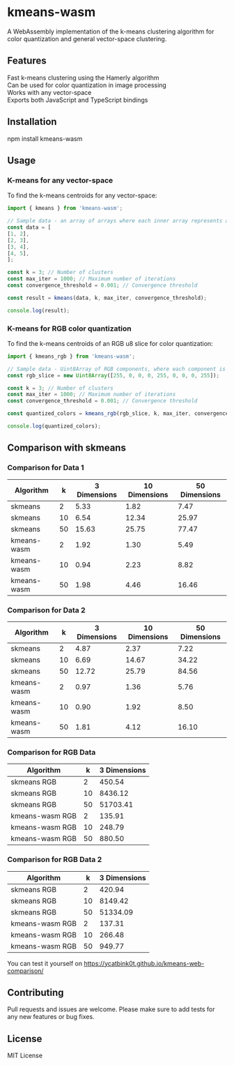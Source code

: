 # kmeans-wasm

A WebAssembly implementation of the k-means clustering algorithm for color quantization and general vector-space clustering.

## Features

Fast k-means clustering using the Hamerly algorithm  
Can be used for color quantization in image processing  
Works with any vector-space  
Exports both JavaScript and TypeScript bindings  

## Installation

 npm install kmeans-wasm

## Usage

### K-means for any vector-space

To find the k-means centroids for any vector-space:

```javascript
import { kmeans } from 'kmeans-wasm';

// Sample data - an array of arrays where each inner array represents a point in the vector-space
const data = [
[1, 2],
[2, 3],
[3, 4],
[4, 5],
];

const k = 3; // Number of clusters
const max_iter = 1000; // Maximum number of iterations
const convergence_threshold = 0.001; // Convergence threshold

const result = kmeans(data, k, max_iter, convergence_threshold);

console.log(result);
```

### K-means for RGB color quantization

To find the k-means centroids of an RGB u8 slice for color quantization:

```javascript
import { kmeans_rgb } from 'kmeans-wasm';

// Sample data - Uint8Array of RGB components, where each component is a u8 value
const rgb_slice = new Uint8Array([255, 0, 0, 0, 255, 0, 0, 0, 255]);

const k = 3; // Number of clusters
const max_iter = 1000; // Maximum number of iterations
const convergence_threshold = 0.001; // Convergence threshold

const quantized_colors = kmeans_rgb(rgb_slice, k, max_iter, convergence_threshold);

console.log(quantized_colors);
```

## Comparison with skmeans

### Comparison for Data 1

| Algorithm | k | 3 Dimensions | 10 Dimensions | 50 Dimensions |
|-----------|---|--------------|---------------|---------------|
| skmeans    | 2 | 5.33         | 1.82          | 7.47          |
| skmeans    |10 | 6.54         | 12.34         | 25.97         |
| skmeans    |50 | 15.63        | 25.75         | 77.47         |
| kmeans-wasm| 2 | 1.92         | 1.30          | 5.49          |
| kmeans-wasm|10 | 0.94         | 2.23          | 8.82          |
| kmeans-wasm|50 | 1.98         | 4.46          | 16.46         |

### Comparison for Data 2

| Algorithm | k | 3 Dimensions | 10 Dimensions | 50 Dimensions |
|-----------|---|--------------|---------------|---------------|
| skmeans    | 2 | 4.87         | 2.37          | 7.22          |
| skmeans    |10 | 6.69         | 14.67         | 34.22         |
| skmeans    |50 | 12.72        | 25.79         | 84.56         |
| kmeans-wasm| 2 | 0.97         | 1.36          | 5.76          |
| kmeans-wasm|10 | 0.90         | 1.92          | 8.50          |
| kmeans-wasm|50 | 1.81         | 4.12          | 16.10         |

### Comparison for RGB Data

| Algorithm    | k | 3 Dimensions |
|--------------|---|--------------|
| skmeans RGB  | 2 | 450.54       |
| skmeans RGB  |10 | 8436.12      |
| skmeans RGB  |50 | 51703.41     |
| kmeans-wasm RGB| 2 | 135.91      |
| kmeans-wasm RGB|10 | 248.79      |
| kmeans-wasm RGB|50 | 880.50      |

### Comparison for RGB Data 2

| Algorithm    | k | 3 Dimensions |
|--------------|---|--------------|
| skmeans RGB  | 2 | 420.94       |
| skmeans RGB  |10 | 8149.42      |
| skmeans RGB  |50 | 51334.09     |
| kmeans-wasm RGB| 2 | 137.31      |
| kmeans-wasm RGB|10 | 266.48      |
| kmeans-wasm RGB|50 | 949.77      |

You can test it yourself on <https://ycatbink0t.github.io/kmeans-web-comparison/>

## Contributing

Pull requests and issues are welcome. Please make sure to add tests for any new features or bug fixes.

## License

MIT License
